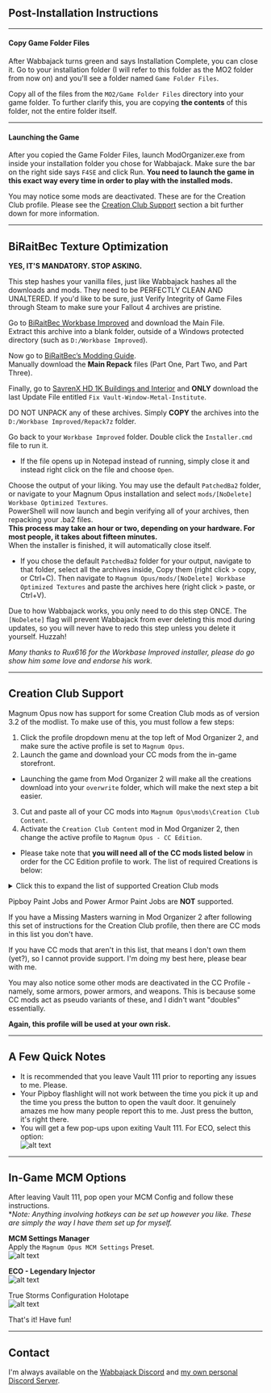 ## Post-Installation Instructions

---

#### Copy Game Folder Files

After Wabbajack turns green and says Installation Complete, you can close it. Go to your installation folder (I will refer to this folder as the MO2 folder from now on) and you'll see a folder named `Game Folder Files`.

Copy all of the files from the `MO2/Game Folder Files` directory into your game folder. To further clarify this, you are copying **the contents** of this folder, not the entire folder itself.

---

#### Launching the Game

After you copied the Game Folder Files, launch ModOrganizer.exe from inside your installation folder you chose for Wabbajack. Make sure the bar on the right side says `F4SE` and click Run. **You need to launch the game in this exact way every time in order to play with the installed mods.**

You may notice some mods are deactivated. These are for the Creation Club profile. Please see the [Creation Club Support](#creation-club-support) section a bit further down for more information.

---

## BiRaitBec Texture Optimization

**YES, IT'S MANDATORY. STOP ASKING.**

This step hashes your vanilla files, just like Wabbajack hashes all the downloads and mods. They need to be PERFECTLY CLEAN AND UNALTERED. If you'd like to be sure, just Verify Integrity of Game Files through Steam to make sure your Fallout 4 archives are pristine.

Go to [BiRaitBec Workbase Improved](https://www.nexusmods.com/fallout4/mods/57782) and download the Main File.  
Extract this archive into a blank folder, outside of a Windows protected directory (such as `D:/Workbase Improved`).  

Now go to [BiRaitBec’s Modding Guide](https://www.nexusmods.com/fallout4/mods/23556?tab=description).  
Manually download the **Main Repack** files (Part One, Part Two, and Part Three).  

Finally, go to [SavrenX HD 1K Buildings and Interior](https://www.nexusmods.com/fallout4/mods/40534?tab=files) and **ONLY** download the last Update File entitled `Fix Vault-Window-Metal-Institute`.

DO NOT UNPACK any of these archives. Simply **COPY** the archives into the `D:/Workbase Improved/Repack7z` folder.

Go back to your `Workbase Improved` folder. Double click the `Installer.cmd` file to run it.  
  - If the file opens up in Notepad instead of running, simply close it and instead right click on the file and choose `Open`.

Choose the output of your liking. You may use the default `PatchedBa2` folder, or navigate to your Magnum Opus installation and select `mods/[NoDelete] Workbase Optimized Textures`.  
PowerShell will now launch and begin verifying all of your archives, then repacking your .ba2 files.  
**This process may take an hour or two, depending on your hardware. For most people, it takes about fifteen minutes.**  
When the installer is finished, it will automatically close itself.
  -  If you chose the default `PatchedBa2` folder for your output, navigate to that folder, select all the archives inside, Copy them (right click > copy, or Ctrl+C). Then navigate to `Magnum Opus/mods/[NoDelete] Workbase Optimized Textures` and paste the archives here (right click > paste, or Ctrl+V).

Due to how Wabbajack works, you only need to do this step ONCE. The `[NoDelete]` flag will prevent Wabbajack from ever deleting this mod during updates, so you will never have to redo this step unless you delete it yourself. Huzzah!

*Many thanks to Rux616 for the Workbase Improved installer, please do go show him some love and endorse his work.*

---

## Creation Club Support

Magnum Opus now has support for some Creation Club mods as of version 3.2 of the modlist. To make use of this, you must follow a few steps:
1. Click the profile dropdown menu at the top left of Mod Organizer 2, and make sure the active profile is set to `Magnum Opus`.
2. Launch the game and download your CC mods from the in-game storefront.
  -  Launching the game from Mod Organizer 2 will make all the creations download into your `overwrite` folder, which will make the next step a bit easier.
3. Cut and paste all of your CC mods into `Magnum Opus\mods\Creation Club Content`. 
4. Activate the `Creation Club Content` mod in Mod Organizer 2, then change the active profile to `Magnum Opus - CC Edition`.
  -  Please take note that **you will need all of the CC mods listed below** in order for the CC Edition profile to work. The list of required Creations is below:  

<details>
  
  <summary>Click this to expand the list of supported Creation Club mods</summary>
  
  * Anti-Material Rifle  
  * Arcade Workshop Pack  
  * Capital Wasteland Mercenaries  
  * Captain Cosmos  
  * Charlestown Condo  
  * Chinese Stealth Armor  
  * CR-74L Combat Rifle  
  * Doom BFG  
  * Doom Marine Armor  
  * Fantasy Hero Set  
  * Graphic T-Shirt Pack  
  * Gunners vs Minutemen  
  * Handmade Shotgun  
  * Heavy Incinerator  
  * Hellfire Power Armor  
  * Horse Power Armor  
  * Manwell Rifle Set  
  * Modular Military Backpack  
  * Morgan's Space Suit  
  * Neon Flats  
  * Noir Penthouse  
  * Nuka-Cola Collector Workshop  
  * Pint-Sized Slasher   
  * Prototype Gauss Rifle  
  * Quake Thunderbolt  
  * Sentinel Control System Companion  
  * Settlement Ambush Kit  
  * Shroud Manor  
  * Solar Cannon  
  * Tesla Cannon  
  * TransDOGrifier  
  * Tunnel Snakes Rule  
  * Virtual Workshop: Atomic Crater  
  * Virtual Workshop: Desert Island  
  * Virtual Workshop: GNR  
  * Virtual Workshop: Grid World  
  * X-02 Power Armor  
  * Zetan Arsenal  
  
</details>

Pipboy Paint Jobs and Power Armor Paint Jobs are **NOT** supported.

If you have a Missing Masters warning in Mod Organizer 2 after following this set of instructions for the Creation Club profile, then there are CC mods in this list you don't have.

If you have CC mods that aren't in this list, that means I don't own them (yet?), so I cannot provide support. I'm doing my best here, please bear with me.

You may also notice some other mods are deactivated in the CC Profile - namely, some armors, power armors, and weapons. This is because some CC mods act as pseudo variants of these, and I didn't want "doubles" essentially.

**Again, this profile will be used at your own risk.**

---

## A Few Quick Notes

 - It is recommended that you leave Vault 111 prior to reporting any issues to me. Please.
 - Your Pipboy flashlight will not work between the time you pick it up and the time you press the button to open the vault door. It genuinely amazes me how many people report this to me. Just press the button, it's right there.
 - You will get a few pop-ups upon exiting Vault 111. For ECO, select this option:  
![alt text](https://i.imgur.com/2F0OnWN.png)

---

## In-Game MCM Options

After leaving Vault 111, pop open your MCM Config and follow these instructions.  
*_Note: Anything involving hotkeys can be set up however you like. These are simply the way I have them set up for myself._

**MCM Settings Manager**  
Apply the `Magnum Opus MCM Settings` Preset.  
![alt text](https://i.imgur.com/WPIBXJ3.png)

**ECO - Legendary Injector**  
![alt text](https://i.imgur.com/KU1eTeB.png)

True Storms Configuration Holotape  
![alt text](https://i.imgur.com/cOjL4z2.png)

That's it! Have fun!  

---

## Contact

I'm always available on the [Wabbajack Discord](https://discord.gg/wabbajack) and [my own personal Discord Server](https://discord.gg/yABEjwB).

